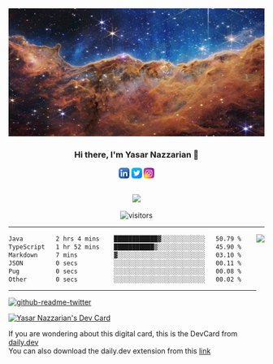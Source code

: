 <!--Banner-->
<div align="center"> <img src="images/STSCI-J.jpg"> 

### Hi there, I'm Yasar Nazzarian 👋
</div>
<!--Social media links-->
<div align="center">
<a href="https://ca.linkedin.com/in/yasarnazzarian-98"><img align="center" src="https://raw.githubusercontent.com/Yasar2019/Yasar2019/main/images/linkedin.png" alt="icon | LinkedIn" width="21px"/></a>
<a href="https://www.twitter.com/yasarnazarian/"><img align="center" src="https://raw.githubusercontent.com/Yasar2019/Yasar2019/main/images/twitter.png" alt="icon | Twitter" width="21px"/></a>
<a href="https://www.instagram.com/yasar.nazarian/"><img align="center" src="https://raw.githubusercontent.com/Yasar2019/Yasar2019/main/images/instagram.png" alt="icon | Instagram" width="21px"/></a> <br /><br />
  
  ![](https://dcbadge.vercel.app/api/shield/713197906521489409)
  
  ![visitors](https://visitor-badge.glitch.me/badge?page_id=Yasar2019.Yasar2019)
</div>

-----------------------------------------------------------------------------------------------------------------------------------------------------------------------
<img align="right" height="180em" src="https://github-readme-stats.vercel.app/api?username=Yasar2019&show_icons=true&hide_border=true&&count_private=true&include_all_commits=true" />

<!--START_SECTION:waka-->

```text
Java         2 hrs 4 mins    ████████████▓░░░░░░░░░░░░   50.79 %
TypeScript   1 hr 52 mins    ███████████▒░░░░░░░░░░░░░   45.90 %
Markdown     7 mins          ▓░░░░░░░░░░░░░░░░░░░░░░░░   03.10 %
JSON         0 secs          ░░░░░░░░░░░░░░░░░░░░░░░░░   00.11 %
Pug          0 secs          ░░░░░░░░░░░░░░░░░░░░░░░░░   00.08 %
Other        0 secs          ░░░░░░░░░░░░░░░░░░░░░░░░░   00.02 %
```

<!--END_SECTION:waka-->
-----------------------------------------------------------------------------------------------------------------------------------------------------------------------
<!--Embeded Twitter-->
[![github-readme-twitter](https://github-readme-twitter.gazf.vercel.app/api?id=yasarnazarian&layout=wide)](https://github.com/gazf/github-readme-twitter) 
<!--END_SECTION:Twitter-->
  
<a href="https://app.daily.dev/yas1998"><img src="https://api.daily.dev/devcards/02ff78574b064333b0ea73bd6ba50f95.png?r=uf4" width="400" alt="Yasar Nazzarian's Dev  Card"/></a>

If you are wondering about this digital card, this is the DevCard from [daily.dev](https://daily.dev/)<br />
You can also download the daily.dev extension from this [link](https://api.daily.dev/get?_ga=2.119423488.800246194.1657125023-620882592.1657125023)

<!--
**Yasar2019/Yasar2019** is a ✨ _special_ ✨ repository because its `README.md` (this file) appears on your GitHub profile.

Here are some ideas to get you started:

- 🔭 I’m currently working on ...
- 🌱 I’m currently learning ...
- 👯 I’m looking to collaborate on ...
- 🤔 I’m looking for help with ...
- 💬 Ask me about ...
- 📫 How to reach me: ...
- 😄 Pronouns: ...
- ⚡ Fun fact: ...
-->
